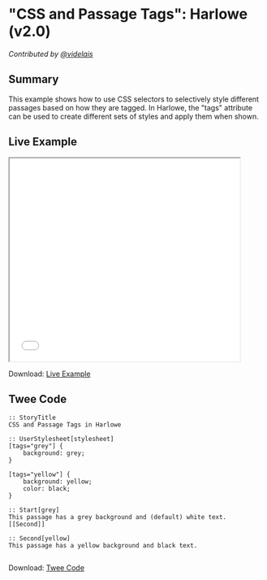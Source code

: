 # "CSS and Passage Tags": Harlowe (v2.0)

*Contributed by <a href="https://github.com/videlais">@videlais</a>*

## Summary

This example shows how to use CSS selectors to selectively style different passages based on how they are tagged. In Harlowe, the "tags" attribute can be used to create different sets of styles and apply them when shown.

## Live Example

<section>
<iframe src="harlowe_passagetags_example.html" height=400 width=90%></iframe>


Download: <a href="harlowe_passagetags_example.html" target="_blank">Live Example</a>
</section>

## Twee Code

```
:: StoryTitle
CSS and Passage Tags in Harlowe

:: UserStylesheet[stylesheet]
[tags="grey"] {
    background: grey;
}

[tags="yellow"] {
    background: yellow;
  	color: black;
}

:: Start[grey]
This passage has a grey background and (default) white text.
[[Second]]

:: Second[yellow]
This passage has a yellow background and black text.


```

Download: <a href="harlowe_passagetags_twee.txt" target="_blank">Twee Code</a>

